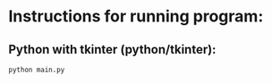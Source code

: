 # Instructions for running program:

## Python with tkinter (python/tkinter):
```
python main.py
```
